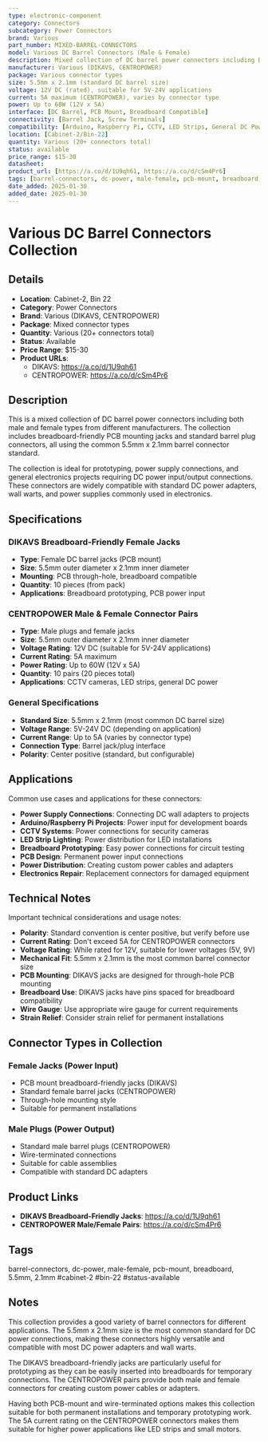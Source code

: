 ```yaml
---
type: electronic-component
category: Connectors
subcategory: Power Connectors
brand: Various
part_number: MIXED-BARREL-CONNECTORS
model: Various DC Barrel Connectors (Male & Female)
description: Mixed collection of DC barrel power connectors including DIKAVS and CENTROPOWER sets
manufacturer: Various (DIKAVS, CENTROPOWER)
package: Various connector types
size: 5.5mm x 2.1mm (standard DC barrel size)
voltage: 12V DC (rated), suitable for 5V-24V applications
current: 5A maximum (CENTROPOWER), varies by connector type
power: Up to 60W (12V x 5A)
interface: [DC Barrel, PCB Mount, Breadboard Compatible]
connectivity: [Barrel Jack, Screw Terminals]
compatibility: [Arduino, Raspberry Pi, CCTV, LED Strips, General DC Power]
location: [Cabinet-2/Bin-22]
quantity: Various (20+ connectors total)
status: available
price_range: $15-30
datasheet: 
product_url: [https://a.co/d/1U9qh61, https://a.co/d/cSm4Pr6]
tags: [barrel-connectors, dc-power, male-female, pcb-mount, breadboard, 5.5mm, 2.1mm, cabinet-2, bin-22, status-available]
date_added: 2025-01-30
added_date: 2025-01-30
---
```


# Various DC Barrel Connectors Collection

## Details

- **Location**: Cabinet-2, Bin 22
- **Category**: Power Connectors
- **Brand**: Various (DIKAVS, CENTROPOWER)
- **Package**: Mixed connector types
- **Quantity**: Various (20+ connectors total)
- **Status**: Available
- **Price Range**: $15-30
- **Product URLs**: 
  - DIKAVS: https://a.co/d/1U9qh61
  - CENTROPOWER: https://a.co/d/cSm4Pr6

## Description

This is a mixed collection of DC barrel power connectors including both male and female types from different manufacturers. The collection includes breadboard-friendly PCB mounting jacks and standard barrel plug connectors, all using the common 5.5mm x 2.1mm barrel connector standard.

The collection is ideal for prototyping, power supply connections, and general electronics projects requiring DC power input/output connections. These connectors are widely compatible with standard DC power adapters, wall warts, and power supplies commonly used in electronics.

## Specifications

### DIKAVS Breadboard-Friendly Female Jacks
- **Type**: Female DC barrel jacks (PCB mount)
- **Size**: 5.5mm outer diameter x 2.1mm inner diameter
- **Mounting**: PCB through-hole, breadboard compatible
- **Quantity**: 10 pieces (from pack)
- **Applications**: Breadboard prototyping, PCB power input

### CENTROPOWER Male & Female Connector Pairs
- **Type**: Male plugs and female jacks
- **Size**: 5.5mm outer diameter x 2.1mm inner diameter
- **Voltage Rating**: 12V DC (suitable for 5V-24V applications)
- **Current Rating**: 5A maximum
- **Power Rating**: Up to 60W (12V x 5A)
- **Quantity**: 10 pairs (20 pieces total)
- **Applications**: CCTV cameras, LED strips, general DC power

### General Specifications
- **Standard Size**: 5.5mm x 2.1mm (most common DC barrel size)
- **Voltage Range**: 5V-24V DC (depending on application)
- **Current Range**: Up to 5A (varies by connector type)
- **Connection Type**: Barrel jack/plug interface
- **Polarity**: Center positive (standard, but configurable)

## Applications

Common use cases and applications for these connectors:

- **Power Supply Connections**: Connecting DC wall adapters to projects
- **Arduino/Raspberry Pi Projects**: Power input for development boards
- **CCTV Systems**: Power connections for security cameras
- **LED Strip Lighting**: Power distribution for LED installations
- **Breadboard Prototyping**: Easy power connections for circuit testing
- **PCB Design**: Permanent power input connections
- **Power Distribution**: Creating custom power cables and adapters
- **Electronics Repair**: Replacement connectors for damaged equipment

## Technical Notes

Important technical considerations and usage notes:

- **Polarity**: Standard convention is center positive, but verify before use
- **Current Rating**: Don't exceed 5A for CENTROPOWER connectors
- **Voltage Rating**: While rated for 12V, suitable for lower voltages (5V, 9V)
- **Mechanical Fit**: 5.5mm x 2.1mm is the most common barrel connector size
- **PCB Mounting**: DIKAVS jacks are designed for through-hole PCB mounting
- **Breadboard Use**: DIKAVS jacks have pins spaced for breadboard compatibility
- **Wire Gauge**: Use appropriate wire gauge for current requirements
- **Strain Relief**: Consider strain relief for permanent installations

## Connector Types in Collection

### Female Jacks (Power Input)
- PCB mount breadboard-friendly jacks (DIKAVS)
- Standard female barrel jacks (CENTROPOWER)
- Through-hole mounting style
- Suitable for permanent installations

### Male Plugs (Power Output)
- Standard male barrel plugs (CENTROPOWER)
- Wire-terminated connections
- Suitable for cable assemblies
- Compatible with standard DC adapters

## Product Links

- **DIKAVS Breadboard-Friendly Jacks**: https://a.co/d/1U9qh61
- **CENTROPOWER Male/Female Pairs**: https://a.co/d/cSm4Pr6

## Tags

barrel-connectors, dc-power, male-female, pcb-mount, breadboard, 5.5mm, 2.1mm #cabinet-2 #bin-22 #status-available

## Notes

This collection provides a good variety of barrel connectors for different applications. The 5.5mm x 2.1mm size is the most common standard for DC power connections, making these connectors highly versatile and compatible with most DC power adapters and wall warts.

The DIKAVS breadboard-friendly jacks are particularly useful for prototyping as they can be easily inserted into breadboards for temporary connections. The CENTROPOWER pairs provide both male and female connectors for creating custom power cables or adapters.

Having both PCB-mount and wire-terminated options makes this collection suitable for both permanent installations and temporary prototyping work. The 5A current rating on the CENTROPOWER connectors makes them suitable for higher power applications like LED strips and small motors.
